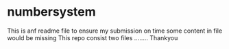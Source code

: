 # numbersystem

This is anf readme file to ensure my submission on time some content in file would be missing 
This repo consist two files ........ Thankyou 
